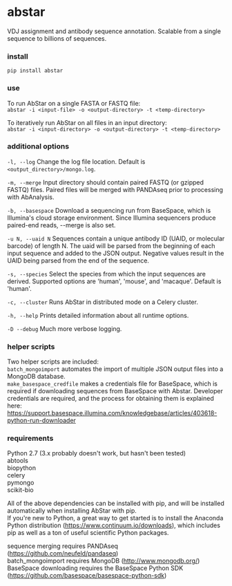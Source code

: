 # abstar  
  
VDJ assignment and antibody sequence annotation. Scalable from a single sequence to billions of sequences.  
  
### install  
`pip install abstar`  
  
### use  

To run AbStar on a single FASTA or FASTQ file:  
`abstar -i <input-file> -o <output-directory> -t <temp-directory>`

To iteratively run AbStar on all files in an input directory:  
`abstar -i <input-directory> -o <output-directory> -t <temp-directory>`

### additional options  
`-l, --log` Change the log file location. Default is `<output_directory>/mongo.log`.  
  
`-m, --merge` Input directory should contain paired FASTQ (or gzipped FASTQ) files. Paired files will be merged with PANDAseq prior to processing with AbAnalysis.  
  
`-b, --basespace` Download a sequencing run from BaseSpace, which is Illumina's cloud storage environment. Since Illumina sequencers produce paired-end reads, --merge is also set.  
  
`-u N, --uaid N` Sequences contain a unique antibody ID (UAID, or molecular barcode) of length N. The uaid will be parsed from the beginning of each input sequence and added to the JSON output. Negative values result in the UAID being parsed from the end of the sequence.  
  
`-s, --species` Select the species from which the input sequences are derived. Supported options are 'human', 'mouse', and 'macaque'. Default is 'human'.  
   
`-c, --cluster` Runs AbStar in distributed mode on a Celery cluster.  
  
`-h, --help` Prints detailed information about all runtime options.
  
`-D --debug` Much more verbose logging.  
  
  
### helper scripts  
Two helper scripts are included:  
`batch_mongoimport` automates the import of multiple JSON output files into a MongoDB database.  
`make_basespace_credfile` makes a credentials file for BaseSpace, which is required if downloading sequences from BaseSpace with Abstar. Developer credentials are required, and the process for obtaining them is explained here: https://support.basespace.illumina.com/knowledgebase/articles/403618-python-run-downloader  
  
  
### requirements  
Python 2.7 (3.x probably doesn't work, but hasn't been tested)  
abtools  
biopython  
celery  
pymongo  
scikit-bio  

All of the above dependencies can be installed with pip, and will be installed automatically when installing AbStar with pip.  
If you're new to Python, a great way to get started is to install the Anaconda Python distribution (https://www.continuum.io/downloads), which includes pip as well as a ton of useful scientific Python packages.
  
sequence merging requires PANDAseq (https://github.com/neufeld/pandaseq)  
batch_mongoimport requires MongoDB (http://www.mongodb.org/)  
BaseSpace downloading requires the BaseSpace Python SDK (https://github.com/basespace/basespace-python-sdk)  
